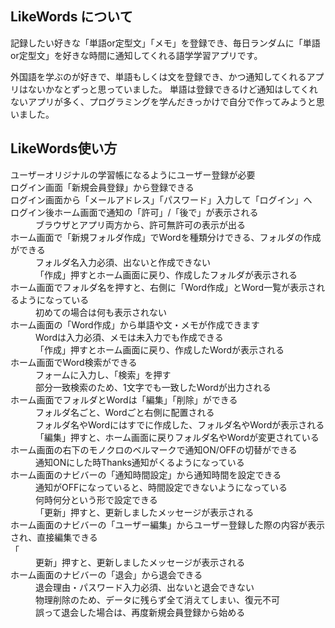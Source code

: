 ## LikeWords について
 記録したい好きな「単語or定型文」「メモ」を登録でき、毎日ランダムに「単語or定型文」を好きな時間に通知してくれる語学学習アプリです。

外国語を学ぶのが好きで、単語もしくは文を登録でき、かつ通知してくれるアプリはないかなとずっと思っていました。
単語は登録できるけど通知はしてくれないアプリが多く、プログラミングを学んだきっかけで自分で作ってみようと思いました。



## LikeWords使い方
<dl>
<dt>ユーザーオリジナルの学習帳になるようにユーザー登録が必要</dt>
    ログイン画面「新規会員登録」から登録できる

<dt>ログイン画面から「メールアドレス」「パスワード」入力して「ログイン」へ</dt>

<dt>ログイン後ホーム画面で通知の「許可」/「後で」が表示される</dt>
    <dd>ブラウザとアプリ両方から、許可無許可の表示が出る

<dt>ホーム画面で「新規フォルダ作成」でWordを種類分けできる、フォルダの作成ができる</dt>
    <dd>フォルダ名入力必須、出ないと作成できない
    <dd>「作成」押すとホーム画面に戻り、作成したフォルダが表示される

<dt>ホーム画面でフォルダ名を押すと、右側に「Word作成」とWord一覧が表示されるようになっている</dt>
    <dd>初めての場合は何も表示されない

<dt>ホーム画面の「Word作成」から単語や文・メモが作成できます</dt>
    <dd>Wordは入力必須、メモは未入力でも作成できる
    <dd>「作成」押すとホーム画面に戻り、作成したWordが表示される

<dt>ホーム画面でWord検索ができる</dt>
    <dd>フォームに入力し、「検索」を押す
    <dd>部分一致検索のため、1文字でも一致したWordが出力される

<dt>ホーム画面でフォルダとWordは「編集」「削除」ができる</dt>
    <dd>フォルダ名ごと、Wordごと右側に配置される
    <dd>フォルダ名やWordにはすでに作成した、フォルダ名やWordが表示される
    <dd>「編集」押すと、ホーム画面に戻りフォルダ名やWordが変更されている

<dt>ホーム画面の右下のモノクロのベルマークで通知ON/OFFの切替ができる</dt>
    <dd>通知ONにした時Thanks通知がくるようになっている

<dt>ホーム画面のナビバーの「通知時間設定」から通知時間を設定できる</dt>
    <dd>通知がOFFになっていると、時間設定できないようになっている
    <dd>何時何分という形で設定できる
    <dd>「更新」押すと、更新しましたメッセージが表示される

<dt>ホーム画面のナビバーの「ユーザー編集」からユーザー登録した際の内容が表示され、直接編集できる</dt>
    「<dd>更新」押すと、更新しましたメッセージが表示される

<dt>ホーム画面のナビバーの「退会」から退会できる</dt>
    <dd>退会理由・パスワード入力必須、出ないと退会できない
    <dd>物理削除のため、データに残らず全て消えてしまい、復元不可
    <dd>誤って退会した場合は、再度新規会員登録から始める
</dl>